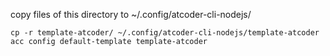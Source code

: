 copy files of this directory to ~/.config/atcoder-cli-nodejs/

```
cp -r template-atcoder/ ~/.config/atcoder-cli-nodejs/template-atcoder
acc config default-template template-atcoder
```